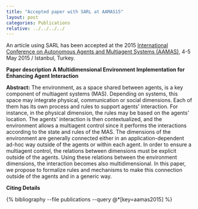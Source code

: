 ```yaml
---
title: "Accepted paper with SARL at AAMAS15"
layout: post
categories: Publications
relative: ../../../../
---
```


An article using SARL has been accepted at the 2015 [International Conference on Autonomous Agents and Multiagent Systems (AAMAS)](http://www.aamas2015.com/en/), 4-5 May 2015 / Istanbul, Turkey.


**Paper description**
**A Multidimensional Environment Implementation for Enhancing Agent Interaction**

**Abstract:**
The environment, as a space shared between agents, is a key component of multiagent systems (MAS).
Depending on systems, this space may integrate physical, communication or social dimensions.
Each of them has its own process and rules to support agents' interaction. For instance, in the physical dimension, the rules may be based on the agents' location.
The agents' interaction is then contextualized, and the environment allows a multiagent control since it performs the interactions according to the state and rules of the MAS.
The dimensions of the environment are generally connected either in an application-dependent ad-hoc way outside of the agents or within each agent.
In order to ensure a multiagent control, the relations between dimensions must be explicit outside of the agents.
Using these relations between the environment dimensions, the interaction becomes also multidimensional.
In this paper, we propose to formalize rules and mechanisms to make this connection outside of the agents and in a generic way.

**Citing Details**

{% bibliography --file publications --query @*[key=aamas2015] %}

